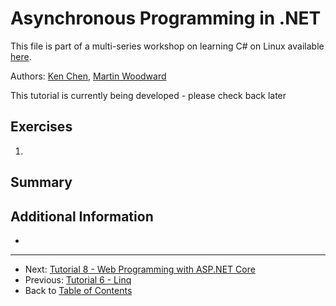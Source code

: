 # Asynchronous Programming in .NET
This file is part of a multi-series workshop on learning C# on Linux available [here](../README.md).

Authors: [Ken Chen](https://github.com/chenkennt), [Martin Woodward](https://github.com/martinwoodward)

This tutorial is currently being developed - please check back later

## Exercises
   1. 
    
## Summary

## Additional Information
 - 

---
 - Next: [Tutorial 8 - Web Programming with ASP.NET Core](../008-Asp.net/)
 - Previous: [Tutorial 6 - Linq](../006-Linq/)
 - Back to [Table of Contents](../README.md)

